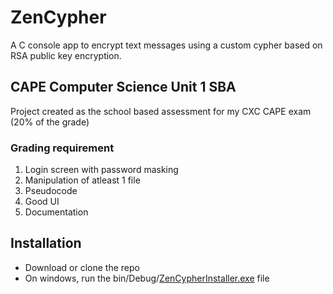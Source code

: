 # ZenCypher
A C console app to encrypt text messages using a custom cypher based on RSA public key encryption.

## CAPE Computer Science Unit 1 SBA
Project created as the school based assessment for my CXC CAPE exam (20% of the grade)

### Grading requirement
1. Login screen with password masking
2. Manipulation of atleast 1 file
3. Pseudocode
4. Good UI
5. Documentation 

## Installation
- Download or clone the repo
- On windows, run the bin/Debug/[ZenCypherInstaller.exe](bin/Debug/ZenCypherInstaller.exe) file
